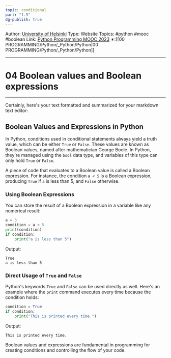 ```yaml
---
topic: conditional
part: "1.5"
dg-publish: true
---
```

Author: [University of Helsinki](https://programming-23.mooc.fi/)
Type: Website
Topics: #python #mooc #boolean
Link: [Python Programming MOOC 2023](https://programming-23.mooc.fi/)
∗:[[00 PROGRAMMING/Python/_Python/Python\|00 PROGRAMMING/Python/_Python/Python]] 

---
# 04 Boolean values and Boolean expressions

--- 
Certainly, here's your text formatted and summarized for your markdown text editor:

## Boolean Values and Expressions in Python

In Python, conditions used in conditional statements always yield a truth value, which can be either `True` or `False`. These values are known as Boolean values, named after mathematician George Boole. In Python, they're managed using the `bool` data type, and variables of this type can only hold `True` or `False`.

A piece of code that evaluates to a Boolean value is called a Boolean expression. For instance, the condition `a < 5` is a Boolean expression, producing `True` if `a` is less than 5, and `False` otherwise.

### Using Boolean Expressions

You can store the result of a Boolean expression in a variable like any numerical result:

```python
a = 3
condition = a < 5
print(condition)
if condition:
    print("a is less than 5")
```

Output:
```
True
a is less than 5
```

### Direct Usage of `True` and `False`

Python's keywords `True` and `False` can be used directly as well. Here's an example where the `print` command executes every time because the condition holds:

```python
condition = True
if condition:
    print("This is printed every time.")
```

Output:
```
This is printed every time.
```

Boolean values and expressions are fundamental in programming for creating conditions and controlling the flow of your code.